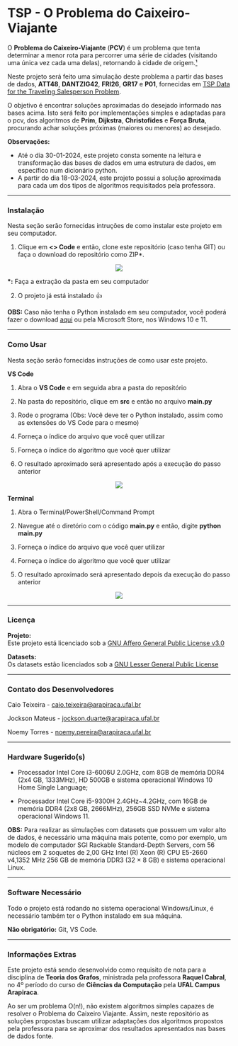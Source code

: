 # TSP - O Problema do Caixeiro-Viajante

O __Problema do Caixeiro-Viajante__ (__PCV__) é um problema que tenta determinar a menor rota para percorrer uma série de cidades (visitando uma única vez cada uma delas), retornando à cidade de origem.[¹](https://pt.wikipedia.org/wiki/Problema_do_caixeiro-viajante)

Neste projeto será feito uma simulação deste problema a partir das bases de dados, __ATT48__, __DANTZIG42__, __FRI26__, __GR17__ e __P01__, fornecidas em [TSP Data for the Traveling Salesperson Problem](https://people.sc.fsu.edu/~jburkardt/datasets/tsp/tsp.html?authuser=2).

O objetivo é encontrar soluções aproximadas do desejado informado nas bases acima. Isto será feito por implementações simples e adaptadas para o pcv, dos algoritmos de __Prim__, __Dijkstra__, __Christofides__ e __Força Bruta__, procurando achar soluções próximas (maiores ou menores) ao desejado.

__Observações:__
* Até o dia 30-01-2024, este projeto consta somente na leitura e transformação das bases de dados em uma estrutura de dados, em específico num dicionário python.
* A partir do dia 18-03-2024, este projeto possui a solução aproximada para cada um dos tipos de algoritmos requisitados pela professora.

---
### Instalação

Nesta seção serão fornecidas intruções de como instalar este projeto em seu computador.

1. Clique em __<> Code__ e então, clone este repositório (caso tenha GIT) ou faça o download do repositório como ZIP*.

<p align="center">
    <img src="./imgs/">
</p>

__*:__ Faça a extração da pasta em seu computador

2. O projeto já está instalado 👍

__OBS:__ Caso não tenha o Python instalado em seu computador, você poderá fazer o download [aqui](https://www.python.org/downloads/) ou pela Microsoft Store, nos Windows 10 e 11.

---
### Como Usar

Nesta seção serão fornecidas instruções de como usar este projeto.

__VS Code__

1. Abra o __VS Code__ e em seguida abra a pasta do repositório

2. Na pasta do repositório, clique em __src__ e então no arquivo __main.py__

3. Rode o programa (Obs: Você deve ter o Python instalado, assim como as extensões do VS Code para o mesmo)

4. Forneça o índice do arquivo que você quer utilizar

5. Forneça o índice do algoritmo que você quer utilizar

6. O resultado aproximado será apresentado após a execução do passo anterior

<p align="center">
    <img src="./imgs/">
</p>

__Terminal__

1. Abra o Terminal/PowerShell/Command Prompt

2. Navegue até o diretório com o código __main.py__ e então, digite __python main.py__

3. Forneça o índice do arquivo que você quer utilizar

4. Forneça o índice do algoritmo que você quer utilizar

4. O resultado aproximado será apresentado depois da execução do passo anterior

<p align="center">
    <img src="./imgs/">
</p>

---
### Licença

__Projeto:__ <br>
Este projeto está licenciado sob a [GNU Affero General Public License v3.0
](https://www.gnu.org/licenses/agpl-3.0.en.html)

__Datasets:__ <br>
Os datasets estão licenciados sob a [GNU Lesser General Public License](https://www.gnu.org/licenses/lgpl-3.0.en.html)

---
### Contato dos Desenvolvedores

Caio Teixeira - caio.teixeira@arapiraca.ufal.br <br>

Jockson Mateus - jockson.duarte@arapiraca.ufal.br <br>

Noemy Torres - noemy.pereira@arapiraca.ufal.br

---
### Hardware Sugerido(s)

- Processador Intel Core i3-6006U 2.0GHz, com 8GB de memória DDR4 (2x4 GB, 1333MHz), HD 500GB e sistema operacional Windows 10 Home Single Language;

- Processador Intel Core i5-9300H 2.4GHz~4.2GHz, com 16GB de memória DDR4 (2x8 GB, 2666MHz), 256GB SSD NVMe e sistema operacional Windows 11.

__OBS:__ Para realizar as simulações com datasets que possuem um valor alto de dados, é necessário uma máquina mais potente, como por exemplo, um modelo de computador SGI Rackable Standard-Depth Servers, com 56 núcleos em 2 soquetes de 2,00 GHz Intel (R) Xeon (R) CPU E5-2660 v4,1352 MHz 256 GB de memória DDR3 (32 × 8 GB) e sistema operacional Linux.

---
### Software Necessário

Todo o projeto está rodando no sistema operacional Windows/Linux, é necessário também ter o Python instalado em sua máquina.

__Não obrigatório:__ Git, VS Code.

---
### Informações Extras

Este projeto está sendo desenvolvido como requisito de nota para a disciplina de __Teoria dos Grafos__, ministrada pela professora __Raquel Cabral__, no 4º período do curso de __Ciências da Computação__ pela __UFAL Campus Arapiraca__.

Ao ser um problema O(n!), não existem algoritmos simples capazes de resolver o Problema do Caixeiro Viajante. Assim, neste repositório as soluções propostas buscam utilizar adaptações dos algoritmos propostos pela professora para se aproximar dos resultados apresentados nas bases de dados fonte.
